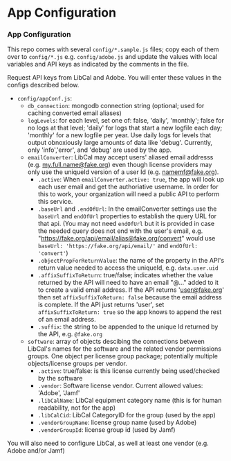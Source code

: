 # App Configuration

### App Configuration

This repo comes with several `config/*.sample.js` files; copy each of them over to `config/*.js` e.g. `config/adobe.js` and update the values with local variables and API keys as indicated by the comments in the file.

Request API keys from LibCal and Adobe. You will enter these values in the configs described below.

* `config/appConf.js`:
  * `db_connection`: mongodb connection string (optional; used for caching converted email aliases)
  * `logLevels`: for each level, set one of: false, 'daily', 'monthly'; false for no logs at that level; 'daily' for logs that start a new logfile each day; 'monthly' for a new logfile per year. Use daily logs for levels that output obnoxiously large amounts of data like 'debug'. Currently, only 'info','error', and 'debug' are used by the app.
  * `emailConverter`: LibCal may accept users' aliased email addresss (e.g. my.full.name@fake.org) even though license providers may only use the uniqueId version of a user Id (e.g. namemf@fake.org).
    * `.active`: When `emailConverter.active: true`, the app will look up each user email and get the authoriative username. In order for this to work, your organization will need a public API to perform this service.
    * `.baseUrl` and `.endOfUrl`: In the emailConverter settings use the `baseUrl` and `endOfUrl` properties to establish the query URL for that api. (You may not need `endOfUrl` but it is provided in case the needed query does not end with the user's email, e.g. "https://fake.org/api/email/alias@fake.org/convert" would use `baseUrl: 'https://fake.org/api/email/'` and `endOfUrl: 'convert'`)
    * `.objectPropForReturnValue`: the name of the property in the API's return value needed to access the uniqueId, e.g. `data.user.uid`
    * `.affixSuffixToReturn`: true/false; indicates whether the value returned by the API will need to have an email "@..." added to it to create a valid email address. If the API returns 'user@fake.org' then set `affixSuffixToReturn: false` because the email address is complete. If the API just returns 'user', set `affixSuffixToReturn: true` so the app knows to append the rest of an email address.
    * `.suffix`: the string to be appended to the unique Id returned by the API, e.g. `@fake.org`
  * `software`: array of objects descibing the connections between LibCal's names for the software and the related vendor permissions groups. One object per license group package; potentially multiple objects/license groups per vendor.
    * `.active`: true/false: is this license currently being used/checked by the software
    * `.vendor`: Software license vendor. Current allowed values: 'Adobe', 'Jamf'
    * `.libCalName`: LibCal equipment category name (this is for human readability, not for the app)
    * `.libCalCid`: LibCal CategoryID for the group (used by the app)
    * `.vendorGroupName`: license group name (used by Adobe)
    * `.vendorGroupId`: license group id (used by Jamf)

You will also need to configure LibCal, as well at least one vendor (e.g. Adobe and/or Jamf)
